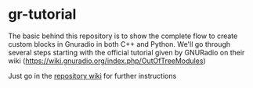 # gr-tutorial
The basic behind this repository is to show the complete flow to create custom blocks in Gnuradio in both C++ and Python. We'll go through several steps starting with the official tutorial given by GNURadio on their wiki (https://wiki.gnuradio.org/index.php/OutOfTreeModules)

Just go in the [repository wiki](../../wiki) for further instructions
